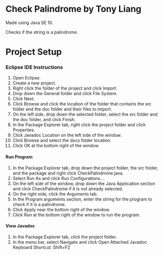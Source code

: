 # Check Palindrome by Tony Liang

Made using Java SE 10.

Checks if the string is a palindrome.

# Project Setup

### Eclipse IDE Instructions
1. Open Eclipse.
2. Create a new project.
3. Right click the folder of the project and click Import.
4. Drop down the General folder and click File System.
5. Click Next.
6. Click Browse and click the location of the folder that contains the src folder and the doc folder and their files to import.
7. On the left side, drop down the selected folder, select the src folder and the doc folder, and click Finish.
8. In the Package Explorer tab, right click the project folder and click Properties.
9. Click Javadoc Location on the left side of the window.
10. Click Browse and select the docs folder location.
11. Click OK at the bottom right of the window.

#### Run Program
1. In the Package Explorer tab, drop down the project folder, the src folder, and the package and right click CheckPalindrome.java.
2. Select Run As and click Run Configurations....
3. On the left side of the window, drop down the Java Application section and click CheckPalindrome if it is not already selected.
4. On the right side, click the Arguments tab.
5. In the Program arguments section, enter the string for the program to check if it is a palindrome.
6. Click Apply near the bottom right of the window.
7. Click Run at the bottom right of the window to run the program.

#### View Javadoc
1. In the Package Explorer tab, click the project folder.
2. In the menu bar, select Navigate and click Open Attached Javadoc. Keyboard Shortcut: Shift+F2